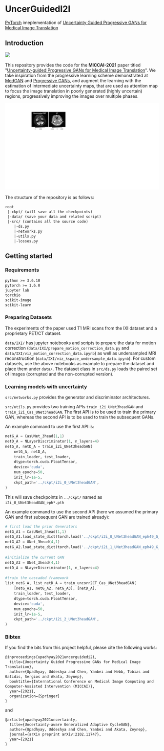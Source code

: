 # UncerGuidedI2I
[PyTorch](https://pytorch.org/) imeplementation of [Uncertainty Guided Progressive GANs for Medical Image Translation]()

## Introduction
![](./UncerGuidedI2I_Model.gif)

This repository provides the code for the **MICCAI-2021** paper titled "[Uncertainty-guided Progressive GANs for Medical Image Translation]()". 
We take inspiration from the progressive learning scheme demonstrated at [MedGAN]() and [Progressive GANs](), and augment the learning with the estimation of intermediate uncertainty maps, that are used as attention map to focus the image translation in poorly generated (highly uncertain) regions, progressively improving the images over multiple phases.

![](./UncerGuidedI2I_res.gif)

The structure of the repository is as follows:
```
root
 |-ckpt/ (will save all the checkpoints)
 |-data/ (save your data and related script)
 |-src/ (contains all the source code)
    |-ds.py 
    |-networks.py
    |-utils.py
    |-losses.py
```

## Getting started
### Requirements
```
python >= 3.6.10
pytorch >= 1.6.0
jupyter lab
torchio
scikit-image
scikit-learn
```

### Preparing Datasets
The experiments of the paper used T1 MRI scans from the IXI dataset and a proprietary PET/CT dataset.

`data/IXI/` has jupyter notebooks and scripts to prepare the data for motion correction (`data/IXI/prepare_motion_correction_data.py` and `data/IXI/viz_motion_correction_data.ipynb`) as well as undersampled MRI reconstruction (`data/IXI/viz_kspace_undersample_data.ipynb`).
For custom datasets, use the above notebooks as example to prepare the dataset and place them under `data/`. The dataset class in `src/ds.py` loads the paired set of images (corrupted and the non-corrupted version).

### Learning models with uncertainty
`src/networks.py` provides the generator and discriminator architectures.

`src/utils.py` provides two training APIs `train_i2i_UNet3headGAN` and `train_i2i_Cas_UNet3headGAN`. The first API is to be used to train the primary GAN, whereas the second API is to be used to train the subsequent GANs. 

An example command to use the first API is:
```python
netG_A = CasUNet_3head(1,1)
netD_A = NLayerDiscriminator(1, n_layers=4)
netG_A, netD_A = train_i2i_UNet3headGAN(
    netG_A, netD_A,
    train_loader, test_loader,
    dtype=torch.cuda.FloatTensor,
    device='cuda',
    num_epochs=50,
    init_lr=1e-5,
    ckpt_path='../ckpt/i2i_0_UNet3headGAN',
)
```
This will save checkpoints in `../ckpt/` named as `i2i_0_UNet3headGAN_eph*.pth`

An example command to use the second API (here we assumed the primary GAN and first subsequent GAN are trained already):
```python
# first load the prior Generators 
netG_A1 = CasUNet_3head(1,1)
netG_A1.load_state_dict(torch.load('../ckpt/i2i_0_UNet3headGAN_eph49_G_A.pth'))
netG_A2 = UNet_3head(4,1)
netG_A2.load_state_dict(torch.load('../ckpt/i2i_1_UNet3headGAN_eph49_G_A.pth'))

#initialize the current GAN
netG_A3 = UNet_3head(4,1)
netD_A = NLayerDiscriminator(1, n_layers=4)

#train the cascaded framework
list_netG_A, list_netD_A = train_uncorr2CT_Cas_UNet3headGAN(
    [netG_A1, netG_A2, netG_A3], [netD_A],
    train_loader, test_loader,
    dtype=torch.cuda.FloatTensor,
    device='cuda',
    num_epochs=50,
    init_lr=1e-5,
    ckpt_path='../ckpt/i2i_2_UNet3headGAN',
)
```

### Bibtex
If you find the bits from this project helpful, please cite the following works:
```
@inproceedings{upadhyay2021uncerguidedi2i,
  title={Uncertainty Guided Progressive GANs for Medical Image Translation},
  author={Upadhyay, Uddeshya and Chen, Yanbei and Hebb, Tobias and Gatidis, Sergios and Akata, Zeynep},
  booktitle={International Conference on Medical Image Computing and Computer-Assisted Intervention (MICCAI)},
  year={2021},
  organization={Springer}
}
```
and
```
@article{upadhyay2021uncertainty,
  title={Uncertainty-aware Generalized Adaptive CycleGAN},
  author={Upadhyay, Uddeshya and Chen, Yanbei and Akata, Zeynep},
  journal={arXiv preprint arXiv:2102.11747},
  year={2021}
}
```